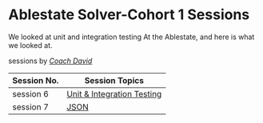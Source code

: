 # Ablestate Solver-Cohort 1 Sessions
We looked at unit and integration testing At the Ablestate, and here is what we looked at.


sessions by [*Coach David*](github.com/davidofug)

Session No. | Session Topics
----------- | --------------
session 6 | [Unit & Integration Testing](https://github.com/CharlesKasasira/Ablestate-Solver-Cohort1/tree/Day4/session6) 
session 7 | [JSON]()
